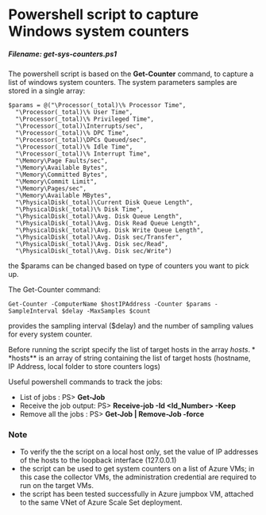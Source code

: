 #  Powershell script to capture Windows system counters


##### Filename: get-sys-counters.ps1
The powershell script is based on the **Get-Counter** command, to capture a list of windows system counters. The system parameters samples are stored in a single array:


    $params = @("\Processor(_total)\% Processor Time",
      "\Processor(_total)\% User Time",
      "\Processor(_total)\% Privileged Time",
      "\Processor(_total)\Interrupts/sec",
      "\Processor(_total)\% DPC Time",
      "\Processor(_total)\DPCs Queued/sec",
      "\Processor(_total)\% Idle Time",
      "\Processor(_total)\% Interrupt Time",
      "\Memory\Page Faults/sec",
      "\Memory\Available Bytes",
      "\Memory\Committed Bytes",
      "\Memory\Commit Limit",
      "\Memory\Pages/sec",
      "\Memory\Available MBytes",
      "\PhysicalDisk(_total)\Current Disk Queue Length",
      "\PhysicalDisk(_total)\% Disk Time",
      "\PhysicalDisk(_total)\Avg. Disk Queue Length",
      "\PhysicalDisk(_total)\Avg. Disk Read Queue Length",
      "\PhysicalDisk(_total)\Avg. Disk Write Queue Length",
      "\PhysicalDisk(_total)\Avg. Disk sec/Transfer",
      "\PhysicalDisk(_total)\Avg. Disk sec/Read",
      "\PhysicalDisk(_total)\Avg. Disk sec/Write")

the $params can be changed based on type of counters you want to pick up.

The Get-Counter command:

    Get-Counter -ComputerName $hostIPAddress -Counter $params -SampleInterval $delay -MaxSamples $count

provides the sampling interval ($delay) and the number of sampling values for every system counter.

Before running the script specify the list of target hosts in the array $hosts.
**$hosts** is an array of string containing the list of target hosts (hostname, IP Address, local folder to store counters logs)

Useful powershell commands to track the jobs:


- List of jobs          : PS> **Get-Job**
- Receive the job output: PS> **Receive-job -Id <Id_Number> -Keep**
- Remove all the jobs   : PS> **Get-Job | Remove-Job -force**

### Note
- To verify the the script on a local host only, set the value of IP addresses of the hosts to the loopback interface (127.0.0.1)
- the script can be used to get system counters on a list of Azure VMs; in this case the collector VMs, the administration credential are required to run on the target VMs.
- the script has been tested successfully in Azure jumpbox VM, attached to the same VNet of Azure Scale Set deployment.
